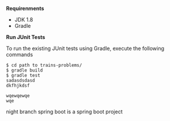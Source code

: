 
**Requirenments**

- JDK 1.8
- Gradle

**Run JUnit Tests**

To run the existing JUnit tests using Gradle, execute the following commands
```shell
$ cd path to trains-problems/
$ gradle build
$ gradle test
sadasdsdasd
dkfhjkdsf

wqewqewqe
wqe
```
night
branch spring boot is a spring boot project